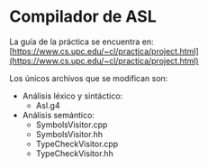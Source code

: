 # Compilador de ASL
La guía de la práctica se encuentra en: [https://www.cs.upc.edu/~cl/practica/project.html](https://www.cs.upc.edu/~cl/practica/project.html)

Los únicos archivos que se modifican son:
- Análisis léxico y sintáctico:
  - Asl.g4 
- Análisis semántico:
  - SymbolsVisitor.cpp
  - SymbolsVisitor.hh
  - TypeCheckVisitor.cpp
  - TypeCheckVisitor.hh
